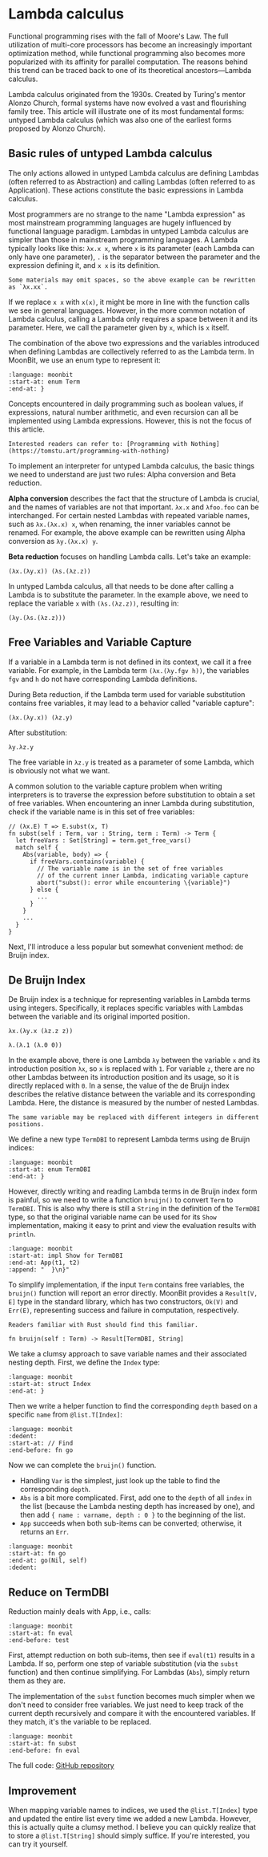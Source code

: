 # Lambda calculus

Functional programming rises with the fall of Moore's Law. The full utilization of multi-core processors has become an increasingly important optimization method, while functional programming also becomes more popularized with its affinity for parallel computation. The reasons behind this trend can be traced back to one of its theoretical ancestors—Lambda calculus.

Lambda calculus originated from the 1930s. Created by Turing's mentor Alonzo Church, formal systems have now evolved a vast and flourishing family tree. This article will illustrate one of its most fundamental forms: untyped Lambda calculus (which was also one of the earliest forms proposed by Alonzo Church).

## Basic rules of untyped Lambda calculus

The only actions allowed in untyped Lambda calculus are defining Lambdas (often referred to as Abstraction) and calling Lambdas (often referred to as Application). These actions constitute the basic expressions in Lambda calculus.

Most programmers are no strange to the name "Lambda expression" as most mainstream programming languages are hugely influenced by functional language paradigm. Lambdas in untyped Lambda calculus are simpler than those in mainstream programming languages. A Lambda typically looks like this: `λx.x x`, where `x` is its parameter (each Lambda can only have one parameter), `.` is the separator between the parameter and the expression defining it, and `x x` is its definition.

```{note}
Some materials may omit spaces, so the above example can be rewritten as `λx.xx`.
```

If we replace `x x` with `x(x)`, it might be more in line with the function calls we see in general languages. However, in the more common notation of Lambda calculus, calling a Lambda only requires a space between it and its parameter. Here, we call the parameter given by `x`, which is `x` itself.

The combination of the above two expressions and the variables introduced when defining Lambdas are collectively referred to as the Lambda term. In MoonBit, we use an enum type to represent it:

```{literalinclude} /sources/lambda-expression/src/top.mbt
:language: moonbit
:start-at: enum Term
:end-at: }
```

Concepts encountered in daily programming such as boolean values, if expressions, natural number arithmetic, and even recursion can all be implemented using Lambda expressions. However, this is not the focus of this article.

```{seealso}
Interested readers can refer to: [Programming with Nothing](https://tomstu.art/programming-with-nothing)
```

To implement an interpreter for untyped Lambda calculus, the basic things we need to understand are just two rules: Alpha conversion and Beta reduction.

**Alpha conversion** describes the fact that the structure of Lambda is crucial, and the names of variables are not that important. `λx.x` and `λfoo.foo` can be interchanged. For certain nested Lambdas with repeated variable names, such as `λx.(λx.x) x`, when renaming, the inner variables cannot be renamed. For example, the above example can be rewritten using Alpha conversion as `λy.(λx.x) y`.

**Beta reduction** focuses on handling Lambda calls. Let's take an example:

```
(λx.(λy.x)) (λs.(λz.z))
```

In untyped Lambda calculus, all that needs to be done after calling a Lambda is to substitute the parameter. In the example above, we need to replace the variable `x` with `(λs.(λz.z))`, resulting in:

```
(λy.(λs.(λz.z)))
```

## Free Variables and Variable Capture

If a variable in a Lambda term is not defined in its context, we call it a free variable. For example, in the Lambda term `(λx.(λy.fgv h))`, the variables `fgv` and `h` do not have corresponding Lambda definitions.

During Beta reduction, if the Lambda term used for variable substitution contains free variables, it may lead to a behavior called "variable capture":

```
(λx.(λy.x)) (λz.y)
```

After substitution:

```
λy.λz.y
```

The free variable in `λz.y` is treated as a parameter of some Lambda, which is obviously not what we want.

A common solution to the variable capture problem when writing interpreters is to traverse the expression before substitution to obtain a set of free variables. When encountering an inner Lambda during substitution, check if the variable name is in this set of free variables:

<!-- Pseudo code. MANUAL CHECK -->

```moonbit
// (λx.E) T => E.subst(x, T)
fn subst(self : Term, var : String, term : Term) -> Term {
  let freeVars : Set[String] = term.get_free_vars()
  match self {
    Abs(variable, body) => {
      if freeVars.contains(variable) {
        // The variable name is in the set of free variables 
        // of the current inner Lambda, indicating variable capture
        abort("subst(): error while encountering \{variable}")
      } else {
        ...
      }
    }
    ...
  }
}
```

Next, I'll introduce a less popular but somewhat convenient method: de Bruijn index.

## De Bruijn Index

De Bruijn index is a technique for representing variables in Lambda terms using integers. Specifically, it replaces specific variables with Lambdas between the variable and its original imported position.

```
λx.(λy.x (λz.z z))

λ.(λ.1 (λ.0 0))
```

In the example above, there is one Lambda `λy` between the variable `x` and its introduction position `λx`, so `x` is replaced with `1`. For variable `z`, there are no other Lambdas between its introduction position and its usage, so it is directly replaced with `0`. In a sense, the value of the de Bruijn index describes the relative distance between the variable and its corresponding Lambda. Here, the distance is measured by the number of nested Lambdas.

```{note}
The same variable may be replaced with different integers in different positions.
```

We define a new type `TermDBI` to represent Lambda terms using de Bruijn indices:

```{literalinclude} /sources/lambda-expression/src/top.mbt
:language: moonbit
:start-at: enum TermDBI
:end-at: }
```

However, directly writing and reading Lambda terms in de Bruijn index form is painful, so we need to write a function `bruijn()` to convert `Term` to `TermDBI`. This is also why there is still a `String` in the definition of the `TermDBI` type, so that the original variable name can be used for its `Show` implementation, making it easy to print and view the evaluation results with `println`.

```{literalinclude} /sources/lambda-expression/src/top.mbt
:language: moonbit
:start-at: impl Show for TermDBI
:end-at: App(t1, t2)
:append: "  }\n}"
```

To simplify implementation, if the input `Term` contains free variables, the `bruijn()` function will report an error directly. MoonBit provides a `Result[V, E]` type in the standard library, which has two constructors, `Ok(V)` and `Err(E)`, representing success and failure in computation, respectively.

```{hint}
Readers familiar with Rust should find this familiar.
```

<!-- MANUAL CHECK -->
```moonbit
fn bruijn(self : Term) -> Result[TermDBI, String]
```

We take a clumsy approach to save variable names and their associated nesting depth. First, we define the `Index` type:

```{literalinclude} /sources/lambda-expression/src/top.mbt
:language: moonbit
:start-at: struct Index
:end-at: }
```

Then we write a helper function to find the corresponding `depth` based on a specific `name` from `@list.T[Index]`:

```{literalinclude} /sources/lambda-expression/src/top.mbt
:language: moonbit
:dedent:
:start-at: // Find
:end-before: fn go
```

Now we can complete the `bruijn()` function.

- Handling `Var` is the simplest, just look up the table to find the corresponding `depth`.
- `Abs` is a bit more complicated. First, add one to the `depth` of all `index` in the list (because the Lambda nesting depth has increased by one), and then add `{ name : varname, depth : 0 }` to the beginning of the list.
- `App` succeeds when both sub-items can be converted; otherwise, it returns an `Err`.

```{literalinclude} /sources/lambda-expression/src/top.mbt
:language: moonbit
:start-at: fn go
:end-at: go(Nil, self)
:dedent:
```

## Reduce on TermDBI

Reduction mainly deals with App, i.e., calls:

```{literalinclude} /sources/lambda-expression/src/top.mbt
:language: moonbit
:start-at: fn eval
:end-before: test
```

First, attempt reduction on both sub-items, then see if `eval(t1)` results in a Lambda. If so, perform one step of variable substitution (via the `subst` function) and then continue simplifying. For Lambdas (`Abs`), simply return them as they are.

The implementation of the `subst` function becomes much simpler when we don't need to consider free variables. We just need to keep track of the current depth recursively and compare it with the encountered variables. If they match, it's the variable to be replaced.

```{literalinclude} /sources/lambda-expression/src/top.mbt
:language: moonbit
:start-at: fn subst
:end-before: fn eval
```

The full code: [GitHub repository](https://github.com/moonbitlang/moonbit-docs/tree/main/next/sources/lambda-expression/src/top.mbt)

## Improvement

When mapping variable names to indices, we used the `@list.T[Index]` type and updated the entire list every time we added a new Lambda. However, this is actually quite a clumsy method. I believe you can quickly realize that to store a `@list.T[String]` should simply suffice. If you're interested, you can try it yourself.
